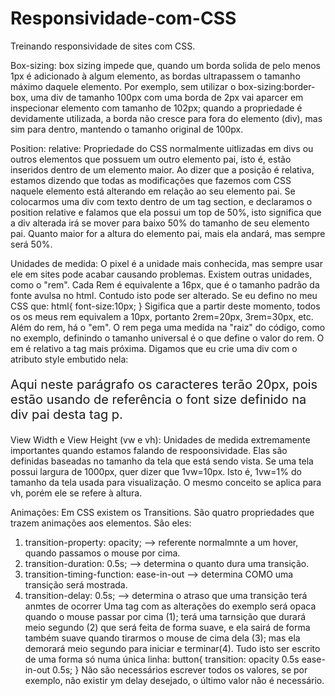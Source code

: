 # Responsividade-com-CSS
Treinando responsividade de sites com CSS.

Box-sizing:
box sizing impede que, quando um borda solida de pelo menos 1px é adicionado à algum elemento, as bordas ultrapassem o tamanho máximo daquele elemento. Por exemplo, sem utilizar o box-sizing:border-box, uma div de tamanho 100px com uma borda de 2px vai aparcer em inspecionar elemento com tamanho de 102px; quando a propriedade é devidamente utilizada, a borda não cresce para fora do elemento (div), mas sim para dentro, mantendo o tamanho original de 100px.

Position: relative:
Propriedade do CSS normalmente uitlizadas em divs ou outros elementos que possuem um outro elemento pai, isto é, estão inseridos dentro de um elemento maior. Ao dizer que a posição é relativa, estamos dizendo que todas as modificações que fazemos com CSS naquele elemento está alterando em relação ao seu elemento pai. Se colocarmos uma div com texto dentro de um tag section, e declaramos o position relative e falamos que ela possui um top de 50%, isto significa que a div alterada irá se mover para baixo 50% do tamanho de seu elemento pai. Quanto maior for a altura do elemento pai, mais ela andará, mas sempre será 50%.   

Unidades de medida:
O pixel é a unidade mais conhecida, mas sempre usar ele em sites pode acabar causando problemas. Existem outras unidades, como o "rem". Cada Rem é equivalente a 16px, que é o tamanho padrão da fonte avulsa no html. Contudo isto pode ser alterado. Se eu defino no meu CSS que:
        html{
            font-size:10px;
        }
    Sigifica que a partir deste momento, todos os os meus rem equivalem a 10px, portanto 2rem=20px, 3rem=30px, etc.
    Além do rem, há o "em". O rem pega uma medida na "raiz" do código, como no exemplo, definindo o tamanho universal é o que define o valor do rem. O em é relativo a tag mais próxima. Digamos que eu crie uma div com o atributo style embutido nela:
        <div style='font-size: 10px;'>
            <p style='font-size: 2em;'>Aqui neste parágrafo os caracteres terão 20px, pois estão usando de referência o font size definido na div pai desta tag p.</p>
        </div>

View Width e View Height (vw e vh):
Unidades de medida extremamente importantes quando estamos falando de respoonsividade. Elas são definidas baseadas no tamanho da tela que está sendo vista. Se uma tela possui largura de 1000px, quer dizer que 1vw=10px. Isto é, 1vw=1% do tamanho da tela usada para visualização. O mesmo conceito se aplica para vh, porém ele se refere à altura. 

Animações:
Em CSS existem os Transitions. São quatro propriedades que trazem animações aos elementos. São eles:
1) transition-property: opacity;  --> referente normalmnte a um hover, quando passamos o mouse por cima.
2) transition-duration: 0.5s;     --> determina o quanto dura uma transição.
3) transition-timing-function: ease-in-out --> determina COMO uma transição será mostrada.
4) transition-delay: 0.5s;        --> determina o atraso que uma transição terá anmtes de ocorrer
Uma tag com as alterações do exemplo será opaca quando o mouse passar por cima (1); terá uma tarnsição que durará meio segundo (2) que será feita de forma suave, e ela sairá de forma também suave quando tirarmos o mouse de cima dela (3); mas ela demorará meio segundo para iniciar e terminar(4).
Tudo isto ser escrito de uma forma só numa única linha:
    button{
        transition: opacity 0.5s ease-in-out 0.5s;
    } Não são necessários escrever todos os valores, se por exemplo, não existir ym delay desejado, o último valor não é necessário.